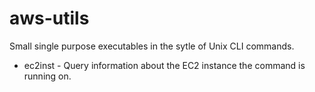 # aws-utils

Small single purpose executables in the sytle of Unix CLI commands.

* ec2inst - Query information about the EC2 instance the command is running on.